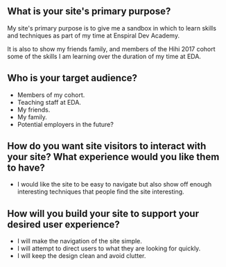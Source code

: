 ## What is your site's primary purpose?
My site's primary purpose is to give me a sandbox in which to learn skills and techniques
as part of my time at Enspiral Dev Academy.

It is also to show my friends family, and members of the Hihi 2017 cohort some
of the skills I am learning over the duration of my time at EDA.

## Who is your target audience?
* Members of my cohort.
* Teaching staff at EDA.
* My friends.
* My family.
* Potential employers in the future?

## How do you want site visitors to interact with your site? What experience would you like them to have?
* I would like the site to be easy to navigate but also show off enough interesting techniques that people find the site interesting.

## How will you build your site to support your desired user experience?
* I will make the navigation of the site simple.
* I will attempt to direct users to what they are looking for quickly.
* I will keep the design clean and avoid clutter.
